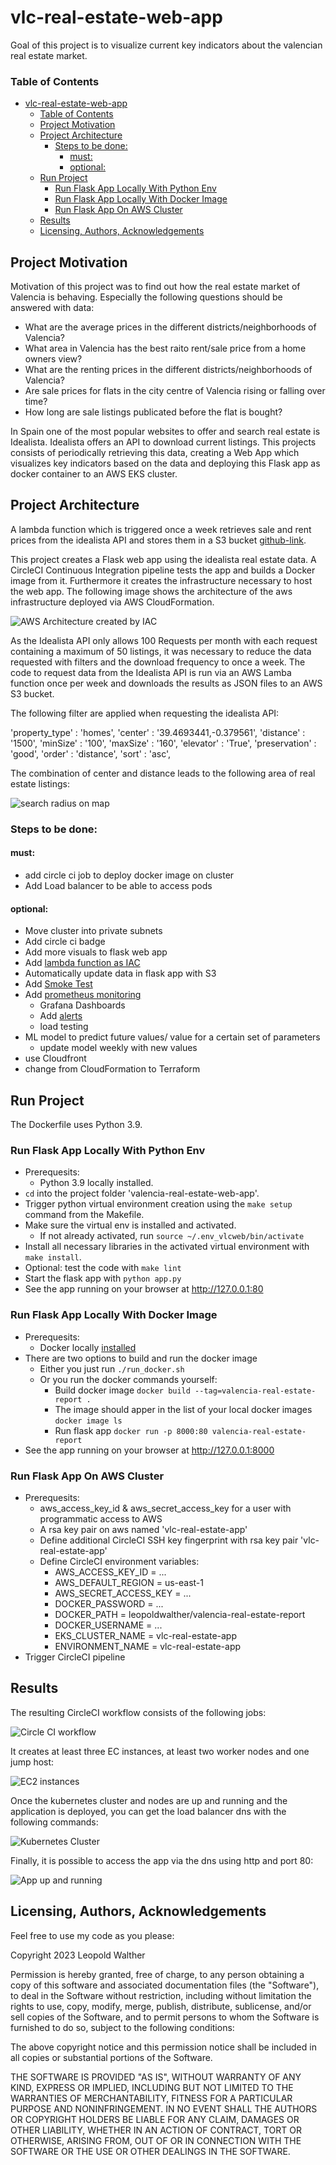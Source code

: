 # vlc-real-estate-web-app

Goal of this project is to visualize current key indicators about the valencian real estate market.


### Table of Contents
- [vlc-real-estate-web-app](#vlc-real-estate-web-app)
    - [Table of Contents](#table-of-contents)
  - [Project Motivation](#project-motivation)
  - [Project Architecture](#project-architecture)
    - [Steps to be done:](#steps-to-be-done)
      - [must:](#must)
      - [optional:](#optional)
  - [Run Project ](#run-project-)
    - [Run Flask App Locally With Python Env](#run-flask-app-locally-with-python-env)
    - [Run Flask App Locally With Docker Image](#run-flask-app-locally-with-docker-image)
    - [Run Flask App On AWS Cluster](#run-flask-app-on-aws-cluster)
  - [Results](#results)
  - [Licensing, Authors, Acknowledgements](#licensing-authors-acknowledgements)

## Project Motivation<a name="motivation"></a>

Motivation of this project was to find out how the real estate market of Valencia is behaving. Especially the following questions should be answered with data:

- What are the average prices in the different districts/neighborhoods of Valencia?
- What area in Valencia has the best raito rent/sale price from a home owners view?
- What are the renting prices in the different districts/neighborhoods of Valencia?
- Are sale prices for flats in the city centre of Valencia rising or falling over time?
- How long are sale listings publicated before the flat is bought?
  
In Spain one of the most popular websites to offer and search real estate is Idealista. Idealista offers an API to download current listings. This projects consists of periodically retrieving this data, creating a Web App which visualizes key indicators based on the data and deploying this Flask app as docker container to an AWS EKS cluster.

## Project Architecture<a name="architecture"></a>

A lambda function which is triggered once a week retrieves sale and rent prices from the idealista API and stores them in a S3 bucket [github-link](https://github.com/LeopoldWalther/valencia-real-estate-price-analysis).

This project creates a Flask web app using the idealista real estate data. A CircleCI Continuous Integration pipeline tests the app and builds a Docker image from it. Furthermore it creates the infrastructure necessary to host the web app.
The following image shows the architecture of the aws infrastructure deployed via AWS CloudFormation.

![AWS Architecture created by IAC](./img/vlc-real-estate-web-app.svg)

As the Idealista API only allows 100 Requests per month with each request containing a maximum of 50 listings, it was necessary to reduce the data requested with filters and the download frequency to once a week.
The code to request data from the Idealista API is run via an AWS Lamba function once per week and downloads the results as JSON files to an AWS S3 bucket.

The following filter are applied when requesting the idealista API:

'property_type' : 'homes',
'center' : '39.4693441,-0.379561',
'distance' : '1500',
'minSize' : '100',
'maxSize' : '160',
'elevator' : 'True',
'preservation' : 'good',
'order' : 'distance',
'sort' : 'asc',

The combination of center and distance leads to the following area of real estate listings:

![search radius on map](./img/SearchRadius.png)



### Steps to be done:

#### must:
* add circle ci job to deploy docker image on cluster
* Add Load balancer to be able to access pods

#### optional:
* Move cluster into private subnets
* Add circle ci badge
* Add more visuals to flask web app
* Add [lambda function as IAC](https://learn.udacity.com/nanodegrees/nd9991/parts/cd0650/lessons/ls11589/concepts/9d600341-9343-4c00-ab95-bcea69059812)
* Automatically update data in flask app with S3
* Add [Smoke Test](https://learn.udacity.com/nanodegrees/nd9991/parts/cd0649/lessons/fde8c9b6-6f0e-4943-961c-91ae0ba432b5/concepts/c818a36c-1110-4c1a-93c7-b84c8daf1f88)
* Add [prometheus monitoring](https://learn.udacity.com/nanodegrees/nd9991/parts/cd0649/lessons/8055dc75-2edb-44e6-8f74-76fb86d17a9b/concepts/379682d3-2621-4f1e-be3a-c3c7023b684f) 
  * Grafana Dashboards
  * Add [alerts](https://learn.udacity.com/nanodegrees/nd9991/parts/cd0650/lessons/ls11592/concepts/458c67b2-19ca-4978-b62e-2d0cd070d6b1)
  * load testing
* ML model to predict future values/ value for a certain set of parameters
  * update model weekly with new values
* use Cloudfront
* change from CloudFormation to Terraform

## Run Project <a name="installation"></a>

The Dockerfile uses Python 3.9. 

### Run Flask App Locally With Python Env
* Prerequesits:
  * Python 3.9 locally installed.
* `cd` into the project folder 'valencia-real-estate-web-app'.
* Trigger python virtual environment creation using the `make setup` command from the Makefile.
* Make sure the virtual env is installed and activated.
  * If not already activated, run `source ~/.env_vlcweb/bin/activate`
* Install all necessary libraries in the activated virtual environment with `make install`.
* Optional: test the code with `make lint`
* Start the flask app with `python app.py`
* See the app running on your browser at http://127.0.0.1:80

### Run Flask App Locally With Docker Image
* Prerequesits:
  * Docker locally [installed](https://learn.udacity.com/nanodegrees/nd9991/parts/cd0650/lessons/ls11590/concepts/508d0c2d-ac5e-4efc-b42c-07d0dda7eaaf)
* There are two options to build and run the docker image
  * Either you just run `./run_docker.sh`
  * Or you run the docker commands yourself:
    * Build docker image `docker build --tag=valencia-real-estate-report .`
    * The image should apper in the list of your local docker images `docker image ls`
    * Run flask app `docker run -p 8000:80 valencia-real-estate-report`
* See the app running on your browser at http://127.0.0.1:8000

### Run Flask App On AWS Cluster
* Prerequesits:
  * aws_access_key_id & aws_secret_access_key for a user with programmatic access to AWS
  * A rsa key pair on aws named 'vlc-real-estate-app'
  * Define additional CircleCI SSH key fingerprint with rsa key pair 'vlc-real-estate-app'
  * Define CircleCI environment variables:
    * AWS_ACCESS_KEY_ID = ...
    * AWS_DEFAULT_REGION = us-east-1
    * AWS_SECRET_ACCESS_KEY = ...
    * DOCKER_PASSWORD = ...
    * DOCKER_PATH = leopoldwalther/valencia-real-estate-report
    * DOCKER_USERNAME = ...
    * EKS_CLUSTER_NAME = vlc-real-estate-app
    * ENVIRONMENT_NAME = vlc-real-estate-app
* Trigger CircleCI pipeline


## Results<a name="results"></a>

The resulting CircleCI workflow consists of the following jobs:

![Circle CI workflow](./img/circleci-pipeline.png)

It creates at least three EC instances, at least two worker nodes and one jump host:

![EC2 instances](./img/EC2Instances.png)

Once the kubernetes cluster and nodes are up and running and the application is deployed, you can get the load balancer dns with the following commands:

![Kubernetes Cluster](./img/kubectl-services.png)

Finally, it is possible to access the app via the dns using http and port 80:

![App up and running](./img/aws-eks-hosted-web-app.png)







## Licensing, Authors, Acknowledgements<a name="licensing"></a>

Feel free to use my code as you please:

Copyright 2023 Leopold Walther

Permission is hereby granted, free of charge, to any person obtaining a copy of this software and associated documentation files (the "Software"), to deal in the Software without restriction, including without limitation the rights to use, copy, modify, merge, publish, distribute, sublicense, and/or sell copies of the Software, and to permit persons to whom the Software is furnished to do so, subject to the following conditions:

The above copyright notice and this permission notice shall be included in all copies or substantial portions of the Software.

THE SOFTWARE IS PROVIDED "AS IS", WITHOUT WARRANTY OF ANY KIND, EXPRESS OR IMPLIED, INCLUDING BUT NOT LIMITED TO THE WARRANTIES OF MERCHANTABILITY, FITNESS FOR A PARTICULAR PURPOSE AND NONINFRINGEMENT. IN NO EVENT SHALL THE AUTHORS OR COPYRIGHT HOLDERS BE LIABLE FOR ANY CLAIM, DAMAGES OR OTHER LIABILITY, WHETHER IN AN ACTION OF CONTRACT, TORT OR OTHERWISE, ARISING FROM, OUT OF OR IN CONNECTION WITH THE SOFTWARE OR THE USE OR OTHER DEALINGS IN THE SOFTWARE.
